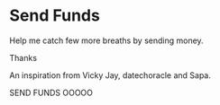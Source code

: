 # Send Funds
 Help me catch few more breaths by sending money.

Thanks

An inspiration from Vicky Jay, datechoracle and Sapa.


SEND FUNDS OOOOO